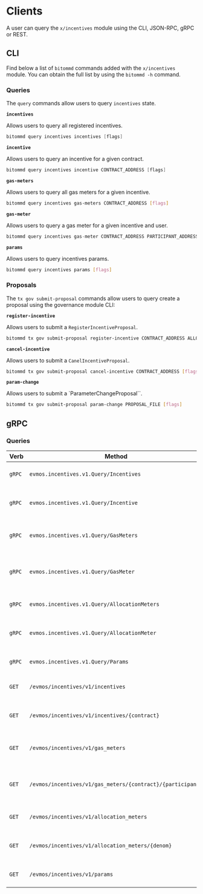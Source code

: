 <!--
order: 8
-->

# Clients

A user can query the `x/incentives` module using the CLI, JSON-RPC, gRPC or REST.

## CLI

Find below a list of `bitommd` commands added with the `x/incentives` module. You can obtain the full list by using the `bitommd -h` command.

### Queries

The `query` commands allow users to query `incentives` state.

**`incentives`**

Allows users to query all registered incentives.

```go
bitommd query incentives incentives [flags]
```

**`incentive`**

Allows users to query an incentive for a given contract.

```go
bitommd query incentives incentive CONTRACT_ADDRESS [flags]
```

**`gas-meters`**

Allows users to query all gas meters for a given incentive.

```bash
bitommd query incentives gas-meters CONTRACT_ADDRESS [flags]
```

**`gas-meter`**

Allows users to query a gas meter for a given incentive and user.

```go
bitommd query incentives gas-meter CONTRACT_ADDRESS PARTICIPANT_ADDRESS [flags]
```

**`params`**

Allows users to query incentives params.

```bash
bitommd query incentives params [flags]
```

### Proposals

The `tx gov submit-proposal` commands allow users to query create a proposal using the governance module CLI:

**`register-incentive`**

Allows users to submit a `RegisterIncentiveProposal`.

```bash
bitommd tx gov submit-proposal register-incentive CONTRACT_ADDRESS ALLOCATION EPOCHS [flags]
```

**`cancel-incentive`**

Allows users to submit a `CanelIncentiveProposal`.

```bash
bitommd tx gov submit-proposal cancel-incentive CONTRACT_ADDRESS [flags]
```

**`param-change`**

Allows users to submit a `ParameterChangeProposal``.

```bash
bitommd tx gov submit-proposal param-change PROPOSAL_FILE [flags]
```

## gRPC

### Queries

| Verb   | Method                                                     | Description                                   |
| ------ | ---------------------------------------------------------- | --------------------------------------------- |
| `gRPC` | `evmos.incentives.v1.Query/Incentives`                     | Gets all registered incentives                |
| `gRPC` | `evmos.incentives.v1.Query/Incentive`                      | Gets incentive for a given contract           |
| `gRPC` | `evmos.incentives.v1.Query/GasMeters`                      | Gets gas meters for a given incentive         |
| `gRPC` | `evmos.incentives.v1.Query/GasMeter`                       | Gets gas meter for a given incentive and user |
| `gRPC` | `evmos.incentives.v1.Query/AllocationMeters`               | Gets all allocation meters                    |
| `gRPC` | `evmos.incentives.v1.Query/AllocationMeter`                | Gets allocation meter for a denom             |
| `gRPC` | `evmos.incentives.v1.Query/Params`                         | Gets incentives params                        |
| `GET`  | `/evmos/incentives/v1/incentives`                          | Gets all registered incentives                |
| `GET`  | `/evmos/incentives/v1/incentives/{contract}`               | Gets incentive for a given contract           |
| `GET`  | `/evmos/incentives/v1/gas_meters`                          | Gets gas meters for a given incentive         |
| `GET`  | `/evmos/incentives/v1/gas_meters/{contract}/{participant}` | Gets gas meter for a given incentive and user |
| `GET`  | `/evmos/incentives/v1/allocation_meters`                   | Gets all allocation meters                    |
| `GET`  | `/evmos/incentives/v1/allocation_meters/{denom}`           | Gets allocation meter for a denom             |
| `GET`  | `/evmos/incentives/v1/params`                              | Gets incentives params                        |
